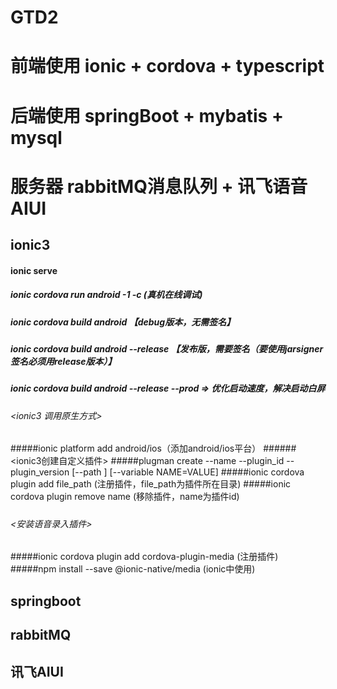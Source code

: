# GTD2

# 前端使用 ionic + cordova + typescript
# 后端使用 springBoot + mybatis + mysql
# 服务器 rabbitMQ消息队列 + 讯飞语音AIUI


## ionic3 
#### ionic serve

##### ionic cordova run android -1 -c (真机在线调试)
##### ionic cordova build android 【debug版本，无需签名】
##### ionic cordova build android --release 【发布版，需要签名（要使用jarsigner签名必须用release版本）】
##### ionic cordova build android --release --prod => 优化启动速度，解决启动白屏



###### <ionic3 调用原生方式>
#####ionic platform add android/ios（添加android/ios平台）
######<ionic3创建自定义插件>
#####plugman create --name <pluginName> --plugin_id <pluginID> --plugin_version <version> [--path <directory>] [--variable NAME=VALUE]
#####ionic cordova plugin add file_path (注册插件，file_path为插件所在目录)
#####ionic cordova plugin remove name (移除插件，name为插件id)
#####
###### <安装语音录入插件>
#####ionic cordova plugin add cordova-plugin-media (注册插件)
#####npm install --save @ionic-native/media (ionic中使用)
#####
#####

## springboot


## rabbitMQ


## 讯飞AIUI
